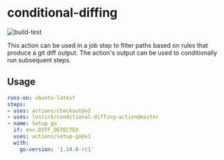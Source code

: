# conditional-diffing

![build-test](https://github.com/lostick/conditional-diffing-action/workflows/build-test/badge.svg?branch=master)

This action can be used in a job step to filter paths based on rules that produce a git diff output. The action's output can be used to conditionally run subsequent steps.

## Usage

```yaml
runs-on: ubuntu-latest
steps:
- uses: actions/checkout@v2
- uses: lostick/conditional-diffing-action@master
- name: Setup go
  if: env.DIFF_DETECTED
  uses: actions/setup-go@v1
  with:
    go-version: '1.14.0-rc1'
```
